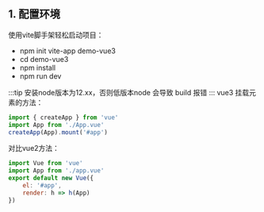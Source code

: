 ## 1. 配置环境

使用vite脚手架轻松启动项目：


- npm init vite-app demo-vue3
- cd demo-vue3
- npm install
- npm run dev

:::tip
安装node版本为12.xx，否则低版本node 会导致 build 报错
:::
vue3 挂载元素的方法：

```js
import { createApp } from 'vue'
import App from './App.vue'
createApp(App).mount('#app')
```

对比vue2方法：
```js
import Vue from 'vue'
import App from './app.vue'
export default new Vue({
    el: '#app',
    render: h => h(App)
})
```


